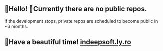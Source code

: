 ## 👋Hello! 🙂Currently there are no public repos.
If the development stops, private repos are scheduled to become public in ~6 months.

## 🙂Have a beautiful time! [indeepsoft.ly.ro](https://indeepsoft.ly.ro)
